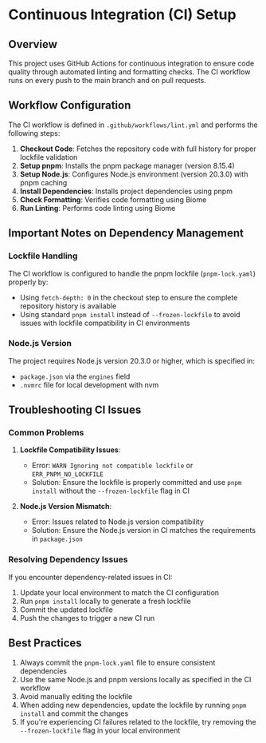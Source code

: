 # Continuous Integration (CI) Setup

## Overview

This project uses GitHub Actions for continuous integration to ensure code quality through automated linting and formatting checks. The CI workflow runs on every push to the main branch and on pull requests.

## Workflow Configuration

The CI workflow is defined in `.github/workflows/lint.yml` and performs the following steps:

1. **Checkout Code**: Fetches the repository code with full history for proper lockfile validation
2. **Setup pnpm**: Installs the pnpm package manager (version 8.15.4)
3. **Setup Node.js**: Configures Node.js environment (version 20.3.0) with pnpm caching
4. **Install Dependencies**: Installs project dependencies using pnpm
5. **Check Formatting**: Verifies code formatting using Biome
6. **Run Linting**: Performs code linting using Biome

## Important Notes on Dependency Management

### Lockfile Handling

The CI workflow is configured to handle the pnpm lockfile (`pnpm-lock.yaml`) properly by:

- Using `fetch-depth: 0` in the checkout step to ensure the complete repository history is available
- Using standard `pnpm install` instead of `--frozen-lockfile` to avoid issues with lockfile compatibility in CI environments

### Node.js Version

The project requires Node.js version 20.3.0 or higher, which is specified in:

- `package.json` via the `engines` field
- `.nvmrc` file for local development with nvm

## Troubleshooting CI Issues

### Common Problems

1. **Lockfile Compatibility Issues**:
   - Error: `WARN Ignoring not compatible lockfile` or `ERR_PNPM_NO_LOCKFILE`
   - Solution: Ensure the lockfile is properly committed and use `pnpm install` without the `--frozen-lockfile` flag in CI

2. **Node.js Version Mismatch**:
   - Error: Issues related to Node.js version compatibility
   - Solution: Ensure the Node.js version in CI matches the requirements in `package.json`

### Resolving Dependency Issues

If you encounter dependency-related issues in CI:

1. Update your local environment to match the CI configuration
2. Run `pnpm install` locally to generate a fresh lockfile
3. Commit the updated lockfile
4. Push the changes to trigger a new CI run

## Best Practices

1. Always commit the `pnpm-lock.yaml` file to ensure consistent dependencies
2. Use the same Node.js and pnpm versions locally as specified in the CI workflow
3. Avoid manually editing the lockfile
4. When adding new dependencies, update the lockfile by running `pnpm install` and commit the changes
5. If you're experiencing CI failures related to the lockfile, try removing the `--frozen-lockfile` flag in your local environment